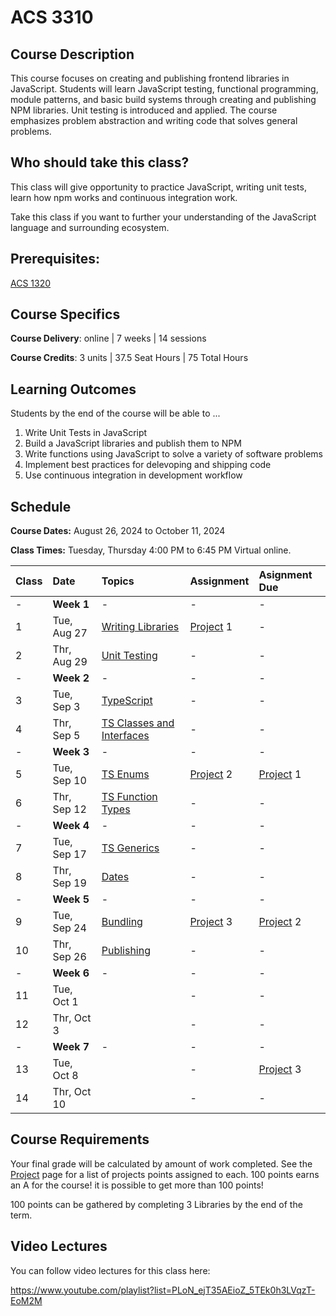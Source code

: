 # ACS 3310

<!-- | Course Section | Instructor | Slack Channel | Course Website | Instructor 1-on-1 |
| :---: | :---: | :---: | :---: | :---: |
| A | **@mitchell** | `#few-2-1-js-libs` | [make.sc/few2.1](https://make.sc/few2.1) | [Virtual Office](https://make.sc/mitchell-zoom) | -->
 
## Course Description

This course focuses on creating and publishing frontend libraries in JavaScript. Students will learn JavaScript testing, functional programming, module patterns, and basic build systems through creating and publishing NPM libraries. Unit testing is introduced and applied. The course emphasizes problem abstraction and writing code that solves general problems.

## Who should take this class?

This class will give opportunity to practice JavaScript, writing unit tests, learn how npm works and continuous integration work.

Take this class if you want to further your understanding of the JavaScript language and surrounding ecosystem.

## Prerequisites:  

[ACS 1320](https://github.com/Tech-at-DU/ACS-1320-JavaScript-Foundations)

## Course Specifics

**Course Delivery**: online | 7 weeks | 14 sessions

**Course Credits**: 3 units | 37.5 Seat Hours | 75 Total Hours

## Learning Outcomes

Students by the end of the course will be able to ...

1. Write Unit Tests in JavaScript
1. Build a JavaScript libraries and publish them to NPM
1. Write functions using JavaScript to solve a variety of software problems
1. Implement best practices for delevoping and shipping code
1. Use continuous integration in development workflow

## Schedule

**Course Dates:** August 26, 2024 to October 11, 2024

**Class Times:** Tuesday, Thursday 4:00 PM to 6:45 PM Virtual online.

| Class | Date | Topics | Assignment | Asignment Due |
|:------|:-----|:-------|:-----------|:--------------|
|  -    | **Week 1** | - | - | - |
|  1    | Tue, Aug 27 | [Writing Libraries] | [Project] 1 | - |
|  2    | Thr, Aug 29 | [Unit Testing] | - | - |
|  -    | **Week 2** | - | - | - |
|  3    | Tue, Sep  3 | [TypeScript] | - | - |
|  4    | Thr, Sep  5 | [TS Classes and Interfaces] | - | - |
|  -    | **Week 3** | - | - | - |
|  5    | Tue, Sep 10 | [TS Enums] | [Project] 2 | [Project] 1 |
|  6    | Thr, Sep 12 | [TS Function Types] | - | - |
|  -    | **Week 4** | - | - | - |
|  7    | Tue, Sep 17 | [TS Generics] | - | - |
|  8    | Thr, Sep 19 | [Dates] | - | - |
|  -    | **Week 5** | - | - | - |
|  9    | Tue, Sep 24 | [Bundling] | [Project] 3 | [Project] 2 |
| 10    | Thr, Sep 26 | [Publishing] | - | - |
|  -    | **Week 6** | - | - | - |
| 11    | Tue, Oct  1 |  | - | - |
| 12    | Thr, Oct  3 |  | - | - |
|  -    | **Week 7** | - | - | - |
| 13    | Tue, Oct  8 |  | - | [Project] 3 |
| 14    | Thr, Oct  10 |  | - | - |

## Course Requirements 
Your final grade will be calculated by amount of work completed. See the [Project] page for a list of projects points assigned to each. 100 points earns an A for the course! it is possible to get more than 100 points!

100 points can be gathered by completing 3 Libraries by the end of the term. 

## Video Lectures
You can follow video lectures for this class here: 

https://www.youtube.com/playlist?list=PLoN_ejT35AEioZ_5TEk0h3LVqzT-EoM2M

[Project]: ./projects/projects.md

[Writing Libraries]: ./lectures/lecture-writing-a-lib.md

[Unit Testing]: ./lectures/lecture-unit-testing.md
[TypeScript]: ./lectures/lecture-typescript.md
[TS Classes and Interfaces]: ./lectures/lecture-ts-class-and-interfaces.md
[TS Enums]: ./lectures/lecture-ts-enum.md
[TS Function Types]: ./lectures/lecture-ts-function-types.md
[TS Generics]: ./lectures/lecture-ts-generics.md
[Dates]: ./lectures/lecture-dates.md
[Bundling]: ./lectures/lecture-bundling.md
[Publishing]: ./lectures/lecture-publishing-to-npm.md

<!-- - [String Lib]
- [Fizz Buzz Unit Tests]
- [Date Lab Problems]
- [Date Lib]
- [API Lab]
- [Callback Promise Lab]
- [Final Project] -->

<!--  
[Lesson 1 - Solving string problems]: ./lessons/lesson-01.md
[Lesson 2 - Unit testing]: ./lessons/lesson-02-unit-testing.md
[Lesson 3 - Publishing to npm]: ./lessons/lesson-03-publishing.md
[Lesson 4 - Working with Dates]: ./lessons/lesson-04-dates.md
[Lesson 5 - Solving problems with Dates]: ./lessons/lesson-05.md
[Lesson 6 - Async JS]: ./lessons/lesson-06.md
[Lesson 7 - Lab]: ./lessons/lesson-07.md
[Lesson 8 - Continuous Integration]: ./lessons/lesson-08-continuous-integration.md
[Lesson 9 - Bundling Code]: ./lessons/lesson-09-bundling.md
[Lesson 10 - Typescript Intro]: ./lessons/lesson-10-typescript.md
[Lesson 11 - Typescript]: ./lessons/lesson-11.md
[Lesson 12]: ./lessons/lesson-12.md
[Lesson 13]: ./lessons/lesson-13.md
-->
[GradeScope]: https://www.gradescope.com/courses/219049

[String Lib]: ./assignments/assignment-01-string-lib.md
[Publish to npm]: ./assignments/assignment-02.md
[Add Unit Tests]: ./assignments/assignment-03.md
[Date Lib]: assignments/assignment-07-date-lib.md
[Final Project]: ./assignments/assignment-09-api-lib.md
[Continuous Integration]: ./assignments/assignment-04.md
[Bundling code for distribution]: ./assignments/assignment-06.md
[Final Project]: assignments/assignment-09.md
[Fizz Buzz Unit Tests]: https://github.com/Tech-at-DU/fizz-buzz-test
[Date Lab Problems]: https://github.com/Tech-at-DU/JavaScript-Dates-lab
[API Lab]: https://github.com/Tech-at-DU/weather-api
[Typescript Lab]: https://github.com/Tech-at-DU/typescript-intro

[Callback Promise Lab]: https://github.com/Tech-at-DU/callbacks-and-promise


